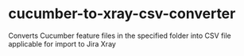 # cucumber-to-xray-csv-converter
Converts Cucumber feature files in the specified folder into CSV file applicable for import to Jira Xray
